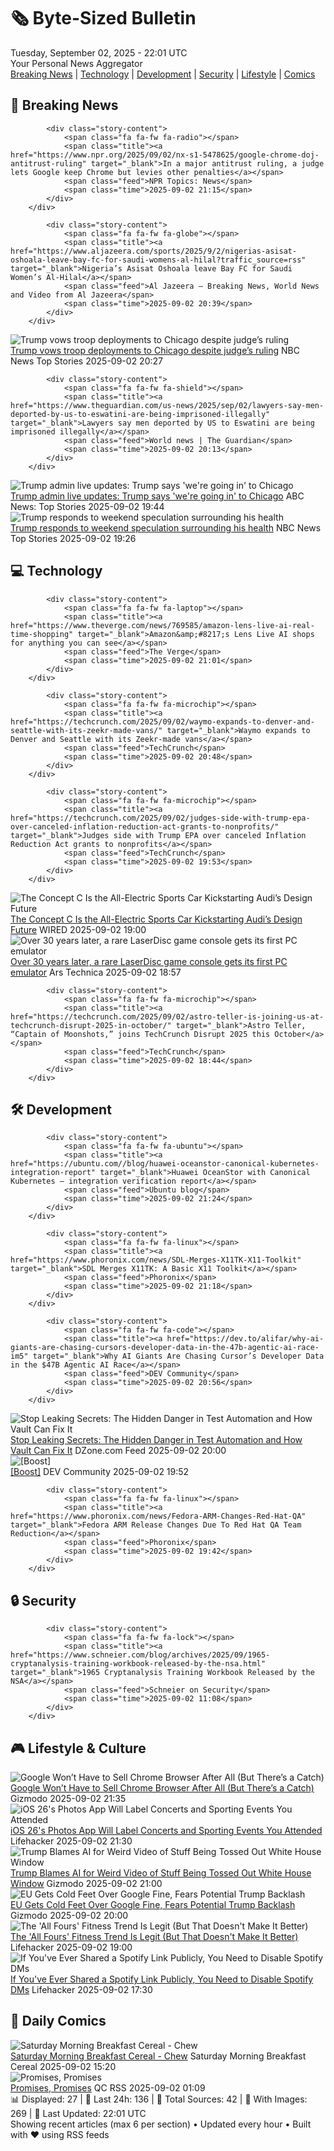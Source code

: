 <!-- Processing 54 RSS feeds at 2025-09-02 22:01:18 UTC -->
<!-- Processing: Poorly Drawn Lines -->
<!-- Processing: Garfield -->
<!-- Processing: Dinosaur Comics -->
<!-- Processing: NPR News -->
<!-- Processing: CBC News -->
<!-- Error processing https://rss.cbc.ca/lineup/topstories.xml: The read operation timed out -->
<!-- Processing: Reuters Top News -->
<!-- Processing: Reuters World News -->
<!-- Processing: Associated Press Breaking -->
<!-- Processing: NBC News Breaking -->
<!-- Processing: Guardian World News -->
<!-- Processing: Sky News World -->
<!-- Processing: O'Reilly Radar -->
<!-- Processing: Lobsters Python -->
<!-- Processing: StackOverflow Blog -->
<!-- Processing: Phoronix Linux News -->
<!-- Processing: DistroWatch -->
<!-- Processing: Ubuntu Blog -->
<!-- Processing: GitLab Blog -->
<!-- Processing: InfoQ -->
<!-- Processing: DZone -->
<!-- Processing: Coding Horror -->
<!-- Processing: Lifehacker -->
<!-- Processing: Gizmodo -->
<!-- Generated 8 new posts out of 23 feeds processed -->
<div class="newspaper-header">
    <h1 class="newspaper-title">🗞️ Byte-Sized Bulletin</h1>
    <div class="newspaper-date">Tuesday, September 02, 2025 - 22:01 UTC</div>
    <div class="newspaper-subtitle">Your Personal News Aggregator</div>
</div>

<div class="newspaper-nav">
    <a href="#breaking">Breaking News</a> |
    <a href="#tech">Technology</a> |
    <a href="#dev">Development</a> |
    <a href="#security">Security</a> |
    <a href="#lifestyle">Lifestyle</a> |
    <a href="#webcomics">Comics</a>
</div>

<div class="news-section breaking-news" id="breaking">
<h2 class="section-header">🚨 Breaking News</h2>
<div class="stories-container">
<div class="story">
            
            <div class="story-content">
                <span class="fa fa-fw fa-radio"></span>
                <span class="title"><a href="https://www.npr.org/2025/09/02/nx-s1-5478625/google-chrome-doj-antitrust-ruling" target="_blank">In a major antitrust ruling, a judge lets Google keep Chrome but levies other penalties</a></span>
                <span class="feed">NPR Topics: News</span>
                <span class="time">2025-09-02 21:15</span>
            </div>
        </div>
<div class="story">
            
            <div class="story-content">
                <span class="fa fa-fw fa-globe"></span>
                <span class="title"><a href="https://www.aljazeera.com/sports/2025/9/2/nigerias-asisat-oshoala-leave-bay-fc-for-saudi-womens-al-hilal?traffic_source=rss" target="_blank">Nigeria’s Asisat Oshoala leave Bay FC for Saudi Women’s Al-Hilal</a></span>
                <span class="feed">Al Jazeera – Breaking News, World News and Video from Al Jazeera</span>
                <span class="time">2025-09-02 20:39</span>
            </div>
        </div>
<div class="story">
            <img src="https://media-cldnry.s-nbcnews.com/image/upload/t_fit_1500w/mpx/2704722219/2025_09/1756844837627_now_mtp_clip_troops_250902_1920x1080-x2sa65.jpg" alt="Trump vows troop deployments to Chicago despite judge’s ruling" class="story-image" loading="lazy" onerror="this.style.display='none'">
            <div class="story-content">
                <span class="fa fa-fw fa-broadcast-tower"></span>
                <span class="title"><a href="https://www.nbcnews.com/meet-the-press/video/trump-vows-troop-deployments-to-chicago-despite-judge-s-ruling-246465093631" target="_blank">Trump vows troop deployments to Chicago despite judge’s ruling</a></span>
                <span class="feed">NBC News Top Stories</span>
                <span class="time">2025-09-02 20:27</span>
            </div>
        </div>
<div class="story">
            
            <div class="story-content">
                <span class="fa fa-fw fa-shield"></span>
                <span class="title"><a href="https://www.theguardian.com/us-news/2025/sep/02/lawyers-say-men-deported-by-us-to-eswatini-are-being-imprisoned-illegally" target="_blank">Lawyers say men deported by US to Eswatini are being imprisoned illegally</a></span>
                <span class="feed">World news | The Guardian</span>
                <span class="time">2025-09-02 20:13</span>
            </div>
        </div>
<div class="story">
            <img src="https://s.abcnews.com/images/US/donald-trump-2-rt-gmh-250902_1756839331845_hpMain_4x3t_384.jpg" alt="Trump admin live updates: Trump says &#x27;we&#x27;re going in&#x27; to Chicago" class="story-image" loading="lazy" onerror="this.style.display='none'">
            <div class="story-content">
                <span class="fa fa-fw fa-tv"></span>
                <span class="title"><a href="https://abcnews.go.com/Politics/live-updates/trump-admin-live-updates/?id=125150863" target="_blank">Trump admin live updates: Trump says &#x27;we&#x27;re going in&#x27; to Chicago</a></span>
                <span class="feed">ABC News: Top Stories</span>
                <span class="time">2025-09-02 19:44</span>
            </div>
        </div>
<div class="story">
            <img src="https://media-cldnry.s-nbcnews.com/image/upload/t_fit_1500w/mpx/2704722219/2025_09/1756841174993_now_brk_doocy_demise_250902_1920x1080-o75ptp.jpg" alt="Trump responds to weekend speculation surrounding his health" class="story-image" loading="lazy" onerror="this.style.display='none'">
            <div class="story-content">
                <span class="fa fa-fw fa-broadcast-tower"></span>
                <span class="title"><a href="https://www.nbcnews.com/now/video/trump-responds-to-weekend-speculation-surrounding-his-health-246457413649" target="_blank">Trump responds to weekend speculation surrounding his health</a></span>
                <span class="feed">NBC News Top Stories</span>
                <span class="time">2025-09-02 19:26</span>
            </div>
        </div>
</div>
</div>
<div class="news-section tech-news" id="tech">
<h2 class="section-header">💻 Technology</h2>
<div class="stories-container">
<div class="story">
            
            <div class="story-content">
                <span class="fa fa-fw fa-laptop"></span>
                <span class="title"><a href="https://www.theverge.com/news/769585/amazon-lens-live-ai-real-time-shopping" target="_blank">Amazon&amp;#8217;s Lens Live AI shops for anything you can see</a></span>
                <span class="feed">The Verge</span>
                <span class="time">2025-09-02 21:01</span>
            </div>
        </div>
<div class="story">
            
            <div class="story-content">
                <span class="fa fa-fw fa-microchip"></span>
                <span class="title"><a href="https://techcrunch.com/2025/09/02/waymo-expands-to-denver-and-seattle-with-its-zeekr-made-vans/" target="_blank">Waymo expands to Denver and Seattle with its Zeekr-made vans</a></span>
                <span class="feed">TechCrunch</span>
                <span class="time">2025-09-02 20:48</span>
            </div>
        </div>
<div class="story">
            
            <div class="story-content">
                <span class="fa fa-fw fa-microchip"></span>
                <span class="title"><a href="https://techcrunch.com/2025/09/02/judges-side-with-trump-epa-over-canceled-inflation-reduction-act-grants-to-nonprofits/" target="_blank">Judges side with Trump EPA over canceled Inflation Reduction Act grants to nonprofits</a></span>
                <span class="feed">TechCrunch</span>
                <span class="time">2025-09-02 19:53</span>
            </div>
        </div>
<div class="story">
            <img src="https://media.wired.com/photos/68b709c550cb8fd71b27edd5/master/pass/A251472_large.jpg" alt="The Concept C Is the All-Electric Sports Car Kickstarting Audi’s Design Future" class="story-image" loading="lazy" onerror="this.style.display='none'">
            <div class="story-content">
                <span class="fa fa-fw fa-bolt"></span>
                <span class="title"><a href="https://www.wired.com/story/audis-concept-c-electric-sports-car-announced/" target="_blank">The Concept C Is the All-Electric Sports Car Kickstarting Audi’s Design Future</a></span>
                <span class="feed">WIRED</span>
                <span class="time">2025-09-02 19:00</span>
            </div>
        </div>
<div class="story">
            <img src="https://cdn.arstechnica.net/wp-content/uploads/2025/09/laseractive2-500x500.jpg" alt="Over 30 years later, a rare LaserDisc game console gets its first PC emulator" class="story-image" loading="lazy" onerror="this.style.display='none'">
            <div class="story-content">
                <span class="fa fa-fw fa-cog"></span>
                <span class="title"><a href="https://arstechnica.com/gaming/2025/09/over-30-years-later-a-rare-laserdisc-game-console-gets-its-first-pc-emulator/" target="_blank">Over 30 years later, a rare LaserDisc game console gets its first PC emulator</a></span>
                <span class="feed">Ars Technica</span>
                <span class="time">2025-09-02 18:57</span>
            </div>
        </div>
<div class="story">
            
            <div class="story-content">
                <span class="fa fa-fw fa-microchip"></span>
                <span class="title"><a href="https://techcrunch.com/2025/09/02/astro-teller-is-joining-us-at-techcrunch-disrupt-2025-in-october/" target="_blank">Astro Teller, “Captain of Moonshots,” joins TechCrunch Disrupt 2025 this October</a></span>
                <span class="feed">TechCrunch</span>
                <span class="time">2025-09-02 18:44</span>
            </div>
        </div>
</div>
</div>
<div class="news-section dev-news" id="dev">
<h2 class="section-header">🛠️ Development</h2>
<div class="stories-container">
<div class="story">
            
            <div class="story-content">
                <span class="fa fa-fw fa-ubuntu"></span>
                <span class="title"><a href="https://ubuntu.com//blog/huawei-oceanstor-canonical-kubernetes-integration-report" target="_blank">Huawei OceanStor with Canonical Kubernetes – integration verification report</a></span>
                <span class="feed">Ubuntu blog</span>
                <span class="time">2025-09-02 21:24</span>
            </div>
        </div>
<div class="story">
            
            <div class="story-content">
                <span class="fa fa-fw fa-linux"></span>
                <span class="title"><a href="https://www.phoronix.com/news/SDL-Merges-X11TK-X11-Toolkit" target="_blank">SDL Merges X11TK: A Basic X11 Toolkit</a></span>
                <span class="feed">Phoronix</span>
                <span class="time">2025-09-02 21:18</span>
            </div>
        </div>
<div class="story">
            
            <div class="story-content">
                <span class="fa fa-fw fa-code"></span>
                <span class="title"><a href="https://dev.to/alifar/why-ai-giants-are-chasing-cursors-developer-data-in-the-47b-agentic-ai-race-im5" target="_blank">Why AI Giants Are Chasing Cursor’s Developer Data in the $47B Agentic AI Race</a></span>
                <span class="feed">DEV Community</span>
                <span class="time">2025-09-02 20:56</span>
            </div>
        </div>
<div class="story">
            <img src="https://dz2cdn1.dzone.com/thumbnail?fid=18593280&w=600" alt="Stop Leaking Secrets: The Hidden Danger in Test Automation and How Vault Can Fix It" class="story-image" loading="lazy" onerror="this.style.display='none'">
            <div class="story-content">
                <span class="fa fa-fw fa-newspaper"></span>
                <span class="title"><a href="https://dzone.com/articles/hidden-danger-in-test-automation-vault-fix" target="_blank">Stop Leaking Secrets: The Hidden Danger in Test Automation and How Vault Can Fix It</a></span>
                <span class="feed">DZone.com Feed</span>
                <span class="time">2025-09-02 20:00</span>
            </div>
        </div>
<div class="story">
            <img src="https://media2.dev.to/dynamic/image/width=800%2Cheight=%2Cfit=scale-down%2Cgravity=auto%2Cformat=auto/https%3A%2F%2Fdev-to-uploads.s3.amazonaws.com%2Fuploads%2Fuser%2Fprofile_image%2F3415300%2F145683af-9716-4263-812e-25a3962d2552.jpg" alt="[Boost]" class="story-image" loading="lazy" onerror="this.style.display='none'">
            <div class="story-content">
                <span class="fa fa-fw fa-code"></span>
                <span class="title"><a href="https://dev.to/ben/-1j5d" target="_blank">[Boost]</a></span>
                <span class="feed">DEV Community</span>
                <span class="time">2025-09-02 19:52</span>
            </div>
        </div>
<div class="story">
            
            <div class="story-content">
                <span class="fa fa-fw fa-linux"></span>
                <span class="title"><a href="https://www.phoronix.com/news/Fedora-ARM-Changes-Red-Hat-QA" target="_blank">Fedora ARM Release Changes Due To Red Hat QA Team Reduction</a></span>
                <span class="feed">Phoronix</span>
                <span class="time">2025-09-02 19:42</span>
            </div>
        </div>
</div>
</div>
<div class="news-section security-news" id="security">
<h2 class="section-header">🔒 Security</h2>
<div class="stories-container">
<div class="story">
            
            <div class="story-content">
                <span class="fa fa-fw fa-lock"></span>
                <span class="title"><a href="https://www.schneier.com/blog/archives/2025/09/1965-cryptanalysis-training-workbook-released-by-the-nsa.html" target="_blank">1965 Cryptanalysis Training Workbook Released by the NSA</a></span>
                <span class="feed">Schneier on Security</span>
                <span class="time">2025-09-02 11:08</span>
            </div>
        </div>
</div>
</div>
<div class="news-section lifestyle-news" id="lifestyle">
<h2 class="section-header">🎮 Lifestyle & Culture</h2>
<div class="stories-container">
<div class="story">
            <img src="https://gizmodo.com/app/uploads/2023/05/cf237e61f7b88b8e03f0b3ac3b3e55fd.jpg" alt="Google Won’t Have to Sell Chrome Browser After All (But There’s a Catch)" class="story-image" loading="lazy" onerror="this.style.display='none'">
            <div class="story-content">
                <span class="fa fa-fw fa-computer"></span>
                <span class="title"><a href="https://gizmodo.com/google-wont-have-to-sell-chrome-browser-after-all-but-theres-a-catch-2000652304" target="_blank">Google Won’t Have to Sell Chrome Browser After All (But There’s a Catch)</a></span>
                <span class="feed">Gizmodo</span>
                <span class="time">2025-09-02 21:35</span>
            </div>
        </div>
<div class="story">
            <img src="https://lifehacker.com/imagery/articles/01K4602AA6DPJEJ7EASM9G38X1/hero-image.png" alt="iOS 26&#x27;s Photos App Will Label Concerts and Sporting Events You Attended" class="story-image" loading="lazy" onerror="this.style.display='none'">
            <div class="story-content">
                <span class="fa fa-fw fa-life-ring"></span>
                <span class="title"><a href="https://lifehacker.com/tech/ios-26-event-rocognition-photos-app?utm_medium=RSS" target="_blank">iOS 26&#x27;s Photos App Will Label Concerts and Sporting Events You Attended</a></span>
                <span class="feed">Lifehacker</span>
                <span class="time">2025-09-02 21:30</span>
            </div>
        </div>
<div class="story">
            <img src="https://gizmodo.com/app/uploads/2025/09/peter-doocy-trump-ai-video-white-house-sept.-2-2025.jpg" alt="Trump Blames AI for Weird Video of Stuff Being Tossed Out White House Window" class="story-image" loading="lazy" onerror="this.style.display='none'">
            <div class="story-content">
                <span class="fa fa-fw fa-computer"></span>
                <span class="title"><a href="https://gizmodo.com/trump-blames-ai-for-weird-video-of-stuff-being-tossed-out-white-house-window-2000652191" target="_blank">Trump Blames AI for Weird Video of Stuff Being Tossed Out White House Window</a></span>
                <span class="feed">Gizmodo</span>
                <span class="time">2025-09-02 21:00</span>
            </div>
        </div>
<div class="story">
            <img src="https://gizmodo.com/app/uploads/2024/08/Google-headquarters-getty.jpg" alt="EU Gets Cold Feet Over Google Fine, Fears Potential Trump Backlash" class="story-image" loading="lazy" onerror="this.style.display='none'">
            <div class="story-content">
                <span class="fa fa-fw fa-computer"></span>
                <span class="title"><a href="https://gizmodo.com/eu-gets-cold-feet-over-google-fine-fears-potential-trump-backlash-2000652121" target="_blank">EU Gets Cold Feet Over Google Fine, Fears Potential Trump Backlash</a></span>
                <span class="feed">Gizmodo</span>
                <span class="time">2025-09-02 20:00</span>
            </div>
        </div>
<div class="story">
            <img src="https://lifehacker.com/imagery/articles/01K45RJ11VKD35WNFA89B6Z659/hero-image.png" alt="The &#x27;All Fours&#x27; Fitness Trend Is Legit (But That Doesn&#x27;t Make It Better)" class="story-image" loading="lazy" onerror="this.style.display='none'">
            <div class="story-content">
                <span class="fa fa-fw fa-life-ring"></span>
                <span class="title"><a href="https://lifehacker.com/health/is-exercising-on-all-fours-really-better?utm_medium=RSS" target="_blank">The &#x27;All Fours&#x27; Fitness Trend Is Legit (But That Doesn&#x27;t Make It Better)</a></span>
                <span class="feed">Lifehacker</span>
                <span class="time">2025-09-02 19:00</span>
            </div>
        </div>
<div class="story">
            <img src="https://lifehacker.com/imagery/articles/01K45J3BAHKWD7DXTQE7Y4AHY0/hero-image.png" alt="If You&#x27;ve Ever Shared a Spotify Link Publicly, You Need to Disable Spotify DMs" class="story-image" loading="lazy" onerror="this.style.display='none'">
            <div class="story-content">
                <span class="fa fa-fw fa-life-ring"></span>
                <span class="title"><a href="https://lifehacker.com/tech/if-you-ever-shared-spotify-link-publicly-disable-spotify-dms?utm_medium=RSS" target="_blank">If You&#x27;ve Ever Shared a Spotify Link Publicly, You Need to Disable Spotify DMs</a></span>
                <span class="feed">Lifehacker</span>
                <span class="time">2025-09-02 17:30</span>
            </div>
        </div>
</div>
</div>
<div class="news-section webcomics-section" id="webcomics">
<h2 class="section-header">🎨 Daily Comics</h2>
<div class="stories-container">
<div class="story">
            <img src="https://www.smbc-comics.com/comics/1756591351-20250901.png" alt="Saturday Morning Breakfast Cereal - Chew" class="story-image" loading="lazy" onerror="this.style.display='none'">
            <div class="story-content">
                <span class="fa fa-fw fa-smile"></span>
                <span class="title"><a href="https://www.smbc-comics.com/comic/chew" target="_blank">Saturday Morning Breakfast Cereal - Chew</a></span>
                <span class="feed">Saturday Morning Breakfast Cereal</span>
                <span class="time">2025-09-02 15:20</span>
            </div>
        </div>
<div class="story">
            <img src="http://www.questionablecontent.net/comics/5648.png" alt="Promises, Promises" class="story-image" loading="lazy" onerror="this.style.display='none'">
            <div class="story-content">
                <span class="fa fa-fw fa-music"></span>
                <span class="title"><a href="http://questionablecontent.net/view.php?comic=5648" target="_blank">Promises, Promises</a></span>
                <span class="feed">QC RSS</span>
                <span class="time">2025-09-02 01:09</span>
            </div>
        </div>
</div>
</div>

<div class="newspaper-footer">
    <div class="stats">
        📊 Displayed: 27 | 📅 Last 24h: 136 | 📡 Total Sources: 42 | 📸 With Images: 269 |
        🔄 Last Updated: 22:01 UTC
    </div>
    <div class="footer-note">
        Showing recent articles (max 6 per section) • Updated every hour • Built with ❤️ using RSS feeds
    </div>
</div>

